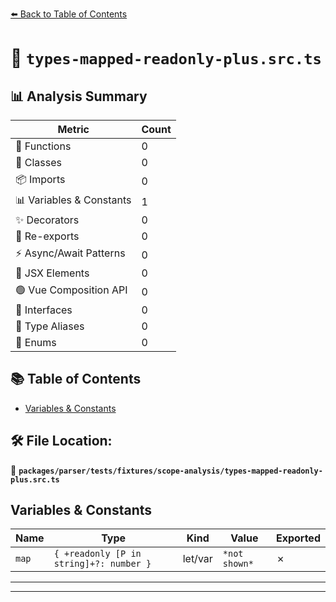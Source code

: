 [⬅️ Back to Table of Contents](../../../../../index.md)

# 📄 `types-mapped-readonly-plus.src.ts`

## 📊 Analysis Summary

| Metric | Count |
|--------|-------|
| 🔧 Functions | 0 |
| 🧱 Classes | 0 |
| 📦 Imports | 0 |
| 📊 Variables & Constants | 1 |
| ✨ Decorators | 0 |
| 🔄 Re-exports | 0 |
| ⚡ Async/Await Patterns | 0 |
| 💠 JSX Elements | 0 |
| 🟢 Vue Composition API | 0 |
| 📐 Interfaces | 0 |
| 📑 Type Aliases | 0 |
| 🎯 Enums | 0 |

## 📚 Table of Contents

- [Variables & Constants](#variables-constants)

## 🛠️ File Location:
📂 **`packages/parser/tests/fixtures/scope-analysis/types-mapped-readonly-plus.src.ts`**

## Variables & Constants

| Name | Type | Kind | Value | Exported |
|------|------|------|-------|----------|
| `map` | `{ +readonly [P in string]+?: number }` | let/var | `*not shown*` | ✗ |


---


---